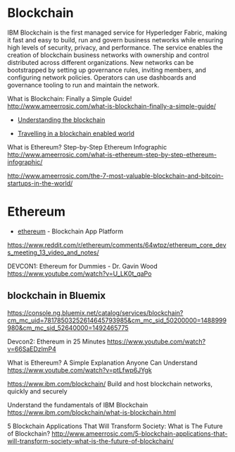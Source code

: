 # Blockchain

IBM Blockchain is the first managed service for Hyperledger Fabric, making it fast and easy to build, run and govern business networks while ensuring high levels of security, privacy, and performance. The service enables the creation of blockchain business networks with ownership and control distributed across different organizations. New networks can be bootstrapped by setting up governance rules, inviting members, and configuring network policies. Operators can use dashboards and governance tooling to run and maintain the network.

What is Blockchain: Finally a Simple Guide! 
http://www.ameerrosic.com/what-is-blockchain-finally-a-simple-guide/

* [Understanding the blockchain](https://www.oreilly.com/ideas/understanding-the-blockchain)

* [Travelling in a blockchain enabled world](https://venturebeat.com/2017/04/13/travelling-in-a-blockchain-enabled-world/)

What is Ethereum? Step-by-Step Ethereum Infographic
http://www.ameerrosic.com/what-is-ethereum-step-by-step-ethereum-infographic/



http://www.ameerrosic.com/the-7-most-valuable-blockchain-and-bitcoin-startups-in-the-world/




# Ethereum
* [ethereum](https://www.ethereum.org/) - Blockchain App Platform

https://www.reddit.com/r/ethereum/comments/64wtpz/ethereum_core_devs_meeting_13_video_and_notes/

DEVCON1: Ethereum for Dummies - Dr. Gavin Wood 
https://www.youtube.com/watch?v=U_LK0t_qaPo


## blockchain in Bluemix

https://console.ng.bluemix.net/catalog/services/blockchain?cm_mc_uid=78178503252614645793985&cm_mc_sid_50200000=1488999980&cm_mc_sid_52640000=1492465775


Devcon2: Ethereum in 25 Minutes 
https://www.youtube.com/watch?v=66SaEDzlmP4


What is Ethereum? A Simple Explanation Anyone Can Understand 
https://www.youtube.com/watch?v=ptLfwp6JYgk

https://www.ibm.com/blockchain/
Build and host blockchain networks, quickly and securely


Understand the fundamentals of IBM Blockchain
https://www.ibm.com/blockchain/what-is-blockchain.html


5 Blockchain Applications That Will Transform Society: What is The Future of Blockchain?
http://www.ameerrosic.com/5-blockchain-applications-that-will-transform-society-what-is-the-future-of-blockchain/

